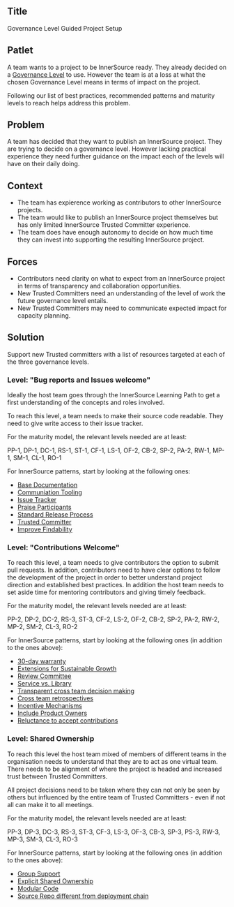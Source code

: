 ## Title

Governance Level Guided Project Setup

## Patlet

A team wants to a project to be InnerSource ready. They already decided on a [Governance Level](../1-initial/governance-levels.md) to use. However the team is at a loss at what the chosen Governance Level means in terms of impact on the project.

Following our list of best practices, recommended patterns and maturity levels to reach helps address this problem.

## Problem

A team has decided that they want to publish an InnerSource project. They are trying to decide on a governance level. However lacking practical experience they need further guidance on the impact each of the levels will have on their daily doing.

## Context

- The team has expierence working as contributors to other InnerSource projects.
- The team would like to publish an InnerSource project themselves but has only limited InnerSource Trusted Committer experience.
- The team does have enough autonomy to decide on how much time they can invest into supporting the resulting InnerSource project.

## Forces

- Contributors need clarity on what to expect from an InnerSource project in terms of transparency and collaboration opportunities.
- New Trusted Committers need an understanding of the level of work the future governance level entails.
- New Trusted Committers may need to communicate expected impact for capacity planning.

## Solution

Support new Trusted committers with a list of resources targeted at each of the three governance levels.

### Level: "Bug reports and Issues welcome"

Ideally the host team goes through the InnerSource Learning Path to get a first understanding of the concepts and roles involved.

To reach this level, a team needs to make their source code readable. They need to give write access to their issue tracker.

For the maturity model, the relevant levels needed are at least:

PP-1, DP-1, DC-1, RS-1, ST-1, CF-1, LS-1, OF-2, CB-2, SP-2, PA-2, RW-1, MP-1, SM-1, CL-1, RO-1

For InnerSource patterns, start by looking at the following ones:

* [Base Documentation](../2-structured/base-documentation.md)
* [Communiation Tooling](../2-structured/communication-tooling.md)
* [Issue Tracker](../2-structured/issue-tracker.md)
* [Praise Participants](../2-structured/praise-participants.md)
* [Standard Release Process](../2-structured/release-process.md)
* [Trusted Committer](../2-structured/trusted-committer.md)
* [Improve Findability](../1-initial/improve-findability.md)

### Level: "Contributions Welcome"

To reach this level, a team needs to give contributors the option to submit pull requests. In addition, contributors need to have clear options to follow the development of the project in order to better understand project direction and established best practices. In addition the host team needs to set aside time for mentoring contributors and giving timely feedback.

For the maturity model, the relevant levels needed are at least:

PP-2, DP-2, DC-2, RS-3, ST-3, CF-2, LS-2, OF-2, CB-2, SP-2, PA-2, RW-2, MP-2, SM-2, CL-3, RO-2

For InnerSource patterns, start by looking at the following ones (in addition to the ones above):

* [30-day warranty](../2-structured/30-day-warranty.md)
* [Extensions for Sustainable Growth](../2-structured/extensions-for-sustainable-growth.md)
* [Review Committee](../2-structured/review-committee.md)
* [Service vs. Library](../2-structured/service-vs-library.md)
* [Transparent cross team decision making](../2-structured/transparent-cross-team-decision-making-using-rfcs.md)
* [Cross team retrospectives](../1-initial/cross-team-retrospectives.md)
* [Incentive Mechanisms](../1-initial/incentive-mechanisms-for-voluntary-contribution.md)
* [Include Product Owners](../1-initial/include-product-owners.md)
* [Reluctance to accept contributions](../1-initial/reluctance-to-accept-contributions.md)

### Level: Shared Ownership

To reach this level the host team mixed of members of different teams in the organisation needs to understand that they are to act as one virtual team. There needs to be alignment of where the project is headed and increased trust between Trusted Committers.

All project decisions need to be taken where they can not only be seen by others but influenced by the entire team of Trusted Committers - even if not all can make it to all meetings.

For the maturity model, the relevant levels needed are at least:

PP-3, DP-3, DC-3, RS-3, ST-3, CF-3, LS-3, OF-3, CB-3, SP-3, PS-3, RW-3, MP-3, SM-3, CL-3, RO-3

For InnerSource patterns, start by looking at the following ones (in addition to the ones above):

* [Group Support](../2-structured/group-support.md)
* [Explicit Shared Ownership](../1-initial/explicit-shared-ownership.md)
* [Modular Code](../1-initial/modular-code.md)
* [Source Repo different from deployment chain](../1-initial/shared-code-repo-different-from-build-repo.md)
